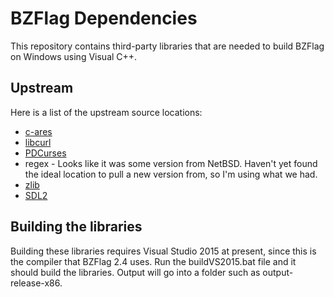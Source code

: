 # BZFlag Dependencies

This repository contains third-party libraries that are needed to build BZFlag on Windows using Visual C++.


## Upstream

Here is a list of the upstream source locations:

* [c-ares](https://github.com/bagder/c-ares.git)
* [libcurl](https://github.com/bagder/curl.git)
* [PDCurses](http://sourceforge.net/projects/pdcurses/files/pdcurses/)
* regex - Looks like it was some version from NetBSD. Haven't yet found the ideal location to pull a new version from, so I'm using what we had.
* [zlib](https://github.com/madler/zlib.git)
* [SDL2](https://www.libsdl.org/download-2.0.php)

## Building the libraries

Building these libraries requires Visual Studio 2015 at present, since this is the compiler that BZFlag 2.4 uses. Run the buildVS2015.bat file and it should build the libraries. Output will go into a folder such as output-release-x86.
